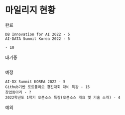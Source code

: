 # 마일리지 현황

완료
```
DB Innovation for AI 2022 - 5
AI·DATA Summit Korea 2022 - 5

- 10
```
대기중
```

```
예정
```
AI·DX Summit KOREA 2022 - 5
Github기반 포트폴리오 경진대회 대비 특강 - 15
창업동아리 - ?
2022학년도 1학기 오픈소스 특강(오픈소스 개요 및 기술 소개) - 4
```
예외
```

```